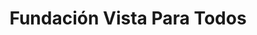 ---
title: "Fundación Vista Para Todos"
url: /guayaquil/fundacion-vista-para-todos/
shop: Optiker
---